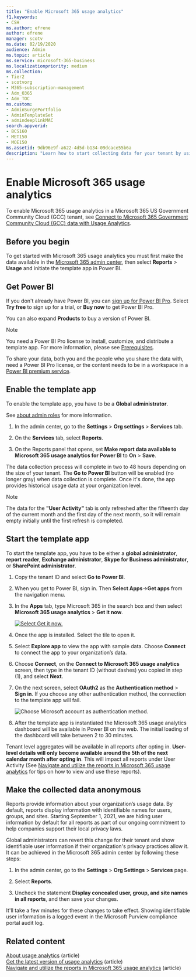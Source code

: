 ```yaml
---
title: "Enable Microsoft 365 usage analytics"
f1.keywords:
- CSH
ms.author: efrene
author: efrene
manager: scotv
ms.date: 02/19/2020
audience: Admin
ms.topic: article
ms.service: microsoft-365-business
ms.localizationpriority: medium
ms.collection:
- Tier2
- scotvorg
- M365-subscription-management
- Adm_O365
- Adm_TOC
ms.custom: 
- AdminSurgePortfolio
- AdminTemplateSet
- admindeeplinkMAC
search.appverid:
- BCS160
- MET150
- MOE150
ms.assetid: 9db96e9f-a622-4d5d-b134-09dcace55b6a
description: "Learn how to start collecting data for your tenant by using the Microsoft 365 Usage Analytics template app in Power BI."
---
```


# Enable Microsoft 365 usage analytics

To enable Microsoft 365 usage analytics in a Microsoft 365 US Government Community Cloud (GCC) tenant, see [Connect to Microsoft 365 Government Community Cloud (GCC) data with Usage Analytics](connect-to-gcc-data-with-usage-analytics.md).

## Before you begin

To get started with Microsoft 365 usage analytics you must first make the data available in the <a href="https://go.microsoft.com/fwlink/p/?linkid=2024339" target="_blank">Microsoft 365 admin center</a>, then select **Reports** > **Usage** and initiate the template app in Power BI.

## Get Power BI

If you don't already have Power BI, you can [sign up for Power BI Pro](https://go.microsoft.com/fwlink/p/?linkid=845347). Select **Try free** to sign up for a trial, or **Buy now** to get Power BI Pro.


You can also expand **Products** to buy a version of Power BI.

> [!NOTE]
> You need a Power BI Pro license to install, customize, and distribute a template app. For more information, please see [Prerequisites](/power-bi/service-template-apps-install-distribute?source=docs#prerequisites).

To share your data, both you and the people who you share the data with, need a Power BI Pro license, or the content needs to be in a workspace in a [Power BI premium service](/power-bi/service-premium-what-is).

## Enable the template app

To enable the template app, you have to be a **Global administrator**.

See [about admin roles](../add-users/about-admin-roles.md) for more information.

1. In the admin center, go to the **Settings** \> **Org settings** \> **Services** tab.

2. On the **Services** tab, select  **Reports**.

3. On the Reports panel that opens, set **Make report data available to Microsoft 365 usage analytics for Power BI** to **On** \> **Save**.

The data collection process will complete in two to 48 hours depending on the size of your tenant. The **Go to Power BI** button will be enabled (no longer gray) when data collection is complete. Once it's done, the app provides historical usage data at your organization level. 

> [!NOTE]
> The data for the **"User Activity"** tab is only refreshed after the fifteenth day of the current month and the first day of the next month, so it will remain empty initially until the first refresh is completed.

## Start the template app

To start the template app, you have to be either a **global administrator**, **report reader**, **Exchange administrator**, **Skype for Business administrator**, or **SharePoint administrator**.

1. Copy the tenant ID and select **Go to Power BI**.

2. When you get to Power BI, sign in. Then **Select Apps**->**Get apps** from the navigation menu.

3. In the **Apps** tab, type Microsoft 365 in the search box and then select **Microsoft 365 usage analytics** \> **Get it now**.

    [![Select Get it now.](../../media/78102250-9874-4a32-8365-436f13560b52.png)](https://app.powerbi.com/groups/me/getapps/services/cia_microsoft365.microsoft-365-usage-analytics)

4. Once the app is installed. Select the tile to open it.

5. Select **Explore app** to view the app with sample data. Choose **Connect** to connect the app to your organization’s data.

6. Choose **Connect**, on the **Connect to Microsoft 365 usage analytics** screen, then type in the tenant ID (without dashes) you copied in step (1), and select **Next**.

7. On the next screen, select **OAuth2** as the **Authentication method** \> **Sign in**. If you choose any other authentication method, the connection to the template app will fail.

    ![Choose Microsoft account as authentication method.](../../media/ab6f0463-c3f7-4088-a605-67c699fa86adnew.png)

8. After the template app is instantiated the Microsoft 365 usage analytics dashboard will be available in Power BI on the web. The initial loading of the dashboard will take between 2 to 30 minutes.

Tenant level aggregates will be available in all reports after opting in. **User-level details will only become available around the 5th of the next calendar month after opting in**. This will impact all reports under User Activity (See [Navigate and utilize the reports in Microsoft 365 usage analytics](navigate-and-utilize-reports.md) for tips on how to view and use these reports).

## Make the collected data anonymous

Reports provide information about your organization’s usage data. By default, reports display information with identifiable names for users, groups, and sites. Starting September 1, 2021, we are hiding user information by default for all reports as part of our ongoing commitment to help companies support their local privacy laws.
  
Global administrators can revert this change for their tenant and show identifiable user information if their organization's privacy practices allow it. It can be achieved in the Microsoft 365 admin center by following these steps:
  
1. In the admin center, go to the **Settings** \> **Org Settings** \> **Services** page.

2. Select **Reports**. 
  
3. Uncheck the statement **Display concealed user, group, and site names in all reports**, and then save your changes.  
  
It'll take a few minutes for these changes to take effect. Showing identifiable user information is a logged event in the Microsoft Purview compliance portal audit log.   

## Related content

[About usage analytics](usage-analytics.md) (article)\
[Get the latest version of usage analytics](get-the-latest-version-of-usage-analytics.md) (article)\
[Navigate and utilize the reports in Microsoft 365 usage analytics](navigate-and-utilize-reports.md) (article)
